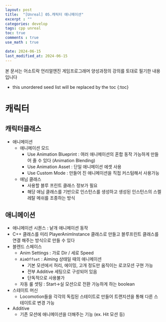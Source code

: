 ```yaml
---
layout: post
title:  "[Unreal] 05.캐릭터 애니메이션"
excerpt : ""
categories: develop
tags: cpp unreal
toc: true
comments : true
use_math : true

date: 2024-06-15
last_modified_at: 2024-06-15
---
```

> <span style="font-size: 80%">
본 문서는 어소트락 언리얼엔진 게임프로그래머 양성과정의 강의를 토대로 필기한 내용입니다 </span>

<!--more-->

* this unordered seed list will be replaced by the toc
{:toc}

# 캐릭터

## 캐릭터클래스
- 애니메이션
  - 애니메이션 모드
    - Use Animation Blueprint : 여러 애니메이션의 혼합 동작 가능하게 만들어 줄 수 있다 (Animation Blending)
	- Use Animation Asset : 단일 애니메이션 에셋 사용
	- Use Custom Mode : 만들어 진 애니메이션을 직접 커스텀해서 사용가능
  - 애님 클래스
    - 사용할 블루 프린트 클래스 정보가 필요
	- 해당 애님 클래스를 기반으로 인스턴스를 생성하고 생성된 인스턴스의 스켈레탈 메쉬를 조종하는 방식

## 애니메이션
- 애니메이션 시퀀스 : 낱개 애니메이션 동작
- C++ 클래스를 미리 PlayerAnimInstance 클래스로 만들고 블루프린트 클래스를 연결 해주는 방식으로 만들 수 있다
- 블렌드 스페이스
  - Anim Settings : 가로 Dir / 세로 Speed
  - `AimOffset` : Aiming 상태일 때의 애니메이션
    - 기본 모션에서 허리, 에이밍, 고개 정도만 움직이는 로코모션 구현 가능
    - 전부 Additive 세팅으로 구성되어 있음
    - 단독적으로 사용불가
  - 자동 룰 셋팅 : Start->실 모션으로 전환 가능하게 하는 boolean
- 스테이트 머신
  - Locomotion들을 각각의 독립된 스테이트로 만들어 트랜지션을 통해 다른 스테이트로 변경 가능
- Additive
  - 기존 모션에 애니메이션을 더해주는 기능 (ex. Hit 모션 등)